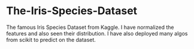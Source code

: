 # The-Iris-Species-Dataset
The famous Iris Species Dataset from Kaggle. I have normalized the features and also seen their distribution. I have also deployed many algos from scikit to predict on the dataset.
